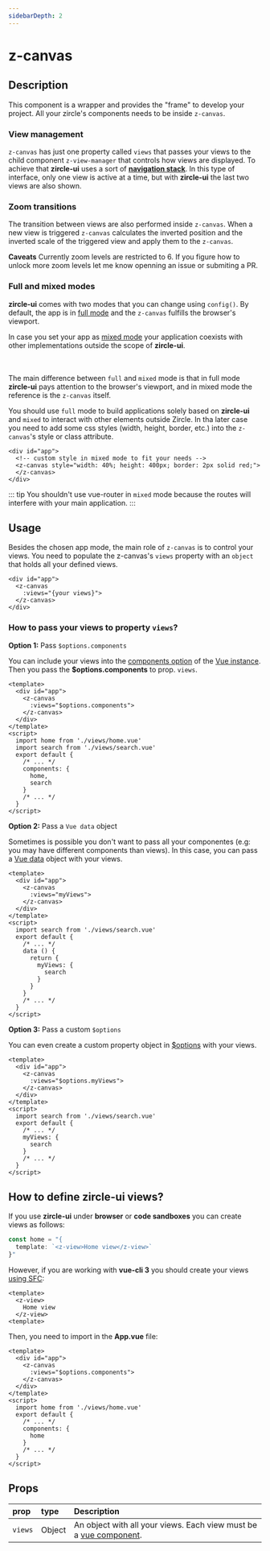 ```yaml
---
sidebarDepth: 2
---
```


# z-canvas

## Description
This component is a wrapper and provides the "frame" to develop your project. All your zircle's components needs to be inside `z-canvas`.

### View management
`z-canvas` has just one property called `views` that passes your views to the child component `z-view-manager` that controls how views are displayed. To achieve that **zircle-ui** uses a sort of [**navigation stack**](https://developer.apple.com/documentation/uikit/uinavigationcontroller). In this type of interface, only one view is active at a time, but with **zircle-ui** the last two views are also shown.

### Zoom transitions
The transition between views are also performed inside `z-canvas`. When a new view is triggered `z-canvas` calculates the inverted position and the inverted scale of the triggered view and apply them to the `z-canvas`.

**Caveats**
Currently zoom levels are restricted to 6. If you figure how to unlock more zoom levels let me know openning an issue or submiting a PR.

### Full and mixed modes

**zircle-ui** comes with two modes that you can change using `config()`. By default, the app is in [full mode](/api/public-api.html#config-definition) and the `z-canvas` fulfills the browser's viewport. 

In case you set your app as [mixed mode](/api/public-api.html#config-definition) your application coexists with other implementations outside the scope of **zircle-ui**.

<img :src="$withBase('/zircle-app-modes.png')" style="margin-top: 20px; border-radius: 6px" width="100%"/> 

The main difference between `full` and `mixed` mode is that in full mode **zircle-ui** pays attention to the browser's viewport, and in mixed mode the reference is the `z-canvas` itself.

You should use `full` mode to build applications solely based on **zircle-ui** and `mixed` to interact with other elements outside Zircle. In tha later case you need to add some css styles (width, height, border, etc.) into the `z-canvas`'s style or class attribute.  

```html{3}
<div id="app">
  <!-- custom style in mixed mode to fit your needs -->
  <z-canvas style="width: 40%; height: 400px; border: 2px solid red;">
  </z-canvas>
</div>
```

::: tip
You shouldn't use vue-router in `mixed` mode because the routes will interfere with your main application.
::: 

## Usage
Besides the chosen app mode, the main role of `z-canvas` is to control your views. You need to populate the z-canvas's `views` property with an `object` that holds all your defined views.

```html{3}
<div id="app">
  <z-canvas
    :views="{your views}">
  </z-canvas>
</div>
```

### How to pass your views to property `views`?

**Option 1:** Pass `$options.components`

You can include your views into the [components option](https://vuejs.org/v2/guide/components-registration.html#Local-Registration) of the [Vue instance](https://vuejs.org/v2/guide/instance.html). Then you pass the **$options.components** to prop. `views`. 


```vue{4,9-10,14-15}
<template>
  <div id="app">
    <z-canvas
      :views="$options.components">
    </z-canvas>
  </div>
</template>
<script>
  import home from './views/home.vue'
  import search from './views/search.vue'
  export default {
    /* ... */
    components: {
      home,
      search
    }
    /* ... */
  }
</script>
```

**Option 2:** Pass a `Vue data` object

Sometimes is possible you don't want to pass all your componentes (e.g: you may have different components than views). In this case, you can pass a [Vue data](https://vuejs.org/v2/api/#Options-Data) object with your views. 

```vue{4,9,14-16}
<template>
  <div id="app">
    <z-canvas
      :views="myViews">
    </z-canvas>
  </div>
</template>
<script>
  import search from './views/search.vue'
  export default {
    /* ... */
    data () {
      return {
        myViews: {
          search
        }
      }
    }
    /* ... */
  }
</script>
```
**Option 3:** Pass a custom `$options`

You can even create a custom property object in [$options](https://vuejs.org/v2/api/#vm-options) with your views.

```vue{4,9,12-14}
<template>
  <div id="app">
    <z-canvas
      :views="$options.myViews">
    </z-canvas>
  </div>
</template>
<script>
  import search from './views/search.vue'
  export default {
    /* ... */
    myViews: {
      search
    }
    /* ... */
  }
</script>
```

## How to define zircle-ui views?
If you use **zircle-ui** under **browser** or **code sandboxes** you can create views as follows:

```js
const home = "{
  template: `<z-view>Home view</z-view>`
}"
```

However, if you are working with **vue-cli 3** you should create your views [using SFC](https://vuejs.org/v2/guide/single-file-components.html):
```vue
<template>
  <z-view>
    Home view
  </z-view>
<template>
```
Then, you need to import in the **App.vue** file:


```vue
<template>
  <div id="app">
    <z-canvas
      :views="$options.components">
    </z-canvas>
  </div>
</template>
<script>
  import home from './views/home.vue'
  export default {
    /* ... */
    components: {
      home
    }
    /* ... */
  }
</script>
```



## Props
| prop | type |Description
| :--- | :--- | :--- |
| `views` | Object | An object with all your views. Each view must be a [vue component](https://vuejs.org/v2/guide/components.html).

